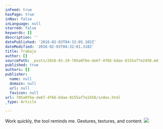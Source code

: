 ```yaml
---
inFeed: true
hasPage: true
inNav: false
inLanguage: null
starred: false
keywords: []
description: ''
datePublished: '2016-02-03T04:32:05.102Z'
dateModified: '2016-02-03T04:32:01.318Z'
title: Trabajo
author: []
sourcePath: _posts/2016-01-29-705a0f6e-de6f-4f66-bdae-8155af7e2458.md
published: true
authors: []
publisher:
  name: null
  domain: null
  url: null
  favicon: null
url: 705a0f6e-de6f-4f66-bdae-8155af7e2458/index.html
_type: Article

---
```

Work quickly, the tool reminds me. Gestures, textures, and content.
![](https://s3-us-west-2.amazonaws.com/the-grid-img/p/6f38f7a574c934b8797991381db3a2b0f08b4a27.jpg)